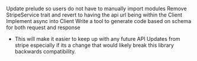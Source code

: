 Update prelude so users do not have to manually import modules
Remove StripeService trait and revert to having the api url being within the Client
Implement async into Client
Write a tool to generate code based on schema for both request and response
- This will make it easier to keep up with any future API Updates from stripe especially if its a change that would likely break
  this library backwards compatibility.

